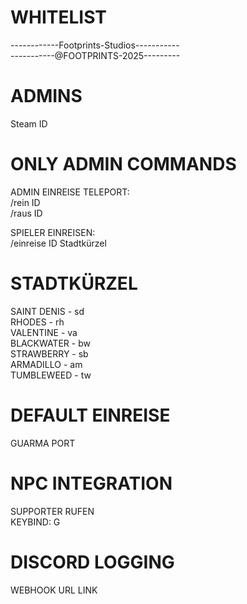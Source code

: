 # WHITELIST  
------------Footprints-Studios-----------  
-----------@FOOTPRINTS-2025---------  

# ADMINS  
Steam ID
  
# ONLY ADMIN COMMANDS  
ADMIN EINREISE TELEPORT:  
/rein ID  
/raus ID  

SPIELER EINREISEN:   
/einreise ID Stadtkürzel   

# STADTKÜRZEL 
SAINT DENIS - sd   
RHODES - rh  
VALENTINE - va  
BLACKWATER - bw  
STRAWBERRY - sb  
ARMADILLO - am  
TUMBLEWEED - tw  

# DEFAULT EINREISE 
GUARMA PORT    

# NPC INTEGRATION  
SUPPORTER RUFEN  
KEYBIND: G

# DISCORD LOGGING   
WEBHOOK URL LINK
